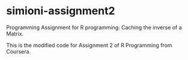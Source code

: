 # simioni-assignment2
Programming Assignment for R programming: Caching the inverse of a Matrix.

This is the modified code for Assignment 2 of R Programming from Coursera.
